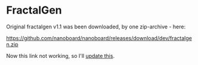 # FractalGen
Original fractalgen v1.1 was been downloaded, by one zip-archive - here:

https://github.com/nanoboard/nanoboard/releases/download/dev/fractalgen.zip

Now this link not working, so I'll [update this](https://github.com/username1565/FractalGen/releases).
